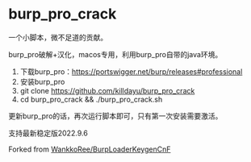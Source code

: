 # burp_pro_crack

一个小脚本，微不足道的贡献。

burp_pro破解+汉化，macos专用，利用burp_pro自带的java环境。

1. 下载burp_pro：https://portswigger.net/burp/releases#professional
2. 安装burp_pro
3. git clone https://github.com/killdayu/burp_pro_crack
4. cd burp_pro_crack && ./burp_pro_crack.sh

更新burp_pro的话，再次运行脚本即可，只有第一次安装需要激活。

支持最新稳定版2022.9.6

Forked from [WankkoRee/BurpLoaderKeygenCnF](https://github.com/WankkoRee/BurpLoaderKeygenCnF)